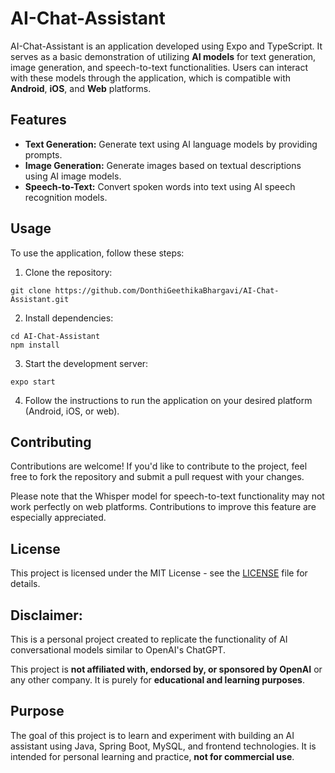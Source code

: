 # AI-Chat-Assistant

AI-Chat-Assistant is an application developed using Expo and TypeScript. It serves as a basic demonstration of utilizing **AI models** for text generation, image generation, and speech-to-text functionalities. Users can interact with these models through the application, which is compatible with **Android**, **iOS**, and **Web** platforms.

## Features

- **Text Generation:** Generate text using AI language models by providing prompts.  
- **Image Generation:** Generate images based on textual descriptions using AI image models.  
- **Speech-to-Text:** Convert spoken words into text using AI speech recognition models.

## Usage

To use the application, follow these steps:

1. Clone the repository:

```
git clone https://github.com/DonthiGeethikaBhargavi/AI-Chat-Assistant.git
```


2. Install dependencies:

```
cd AI-Chat-Assistant
npm install
```


3. Start the development server:

```
expo start
```


4. Follow the instructions to run the application on your desired platform (Android, iOS, or web).


## Contributing

Contributions are welcome! If you'd like to contribute to the project, feel free to fork the repository and submit a pull request with your changes.

Please note that the Whisper model for speech-to-text functionality may not work perfectly on web platforms. Contributions to improve this feature are especially appreciated.

## License

This project is licensed under the MIT License - see the [LICENSE](LICENSE) file for details.


## Disclaimer:
This is a personal project created to replicate the functionality of AI conversational models similar to OpenAI's ChatGPT.  

This project is **not affiliated with, endorsed by, or sponsored by OpenAI** or any other company. It is purely for **educational and learning purposes**.  

## Purpose
The goal of this project is to learn and experiment with building an AI assistant using Java, Spring Boot, MySQL, and frontend technologies. It is intended for personal learning and practice, **not for commercial use**.
